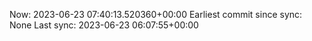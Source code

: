 Now: 2023-06-23 07:40:13.520360+00:00 Earliest commit since sync: None Last sync: 2023-06-23 06:07:55+00:00
